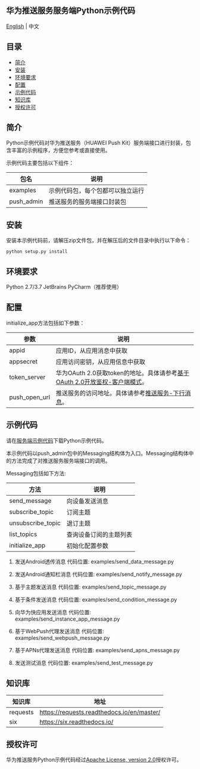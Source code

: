 ## 华为推送服务服务端Python示例代码
[English](https://gitee.com/hms-core/hms-push-serverdemo-python/blob/master/python37/README.md) | 中文
## 目录
 * [简介](#简介)
 * [安装](#安装)
 * [环境要求](#环境要求)
 * [配置](#配置)
 * [示例代码](#示例代码)
 * [知识库](#知识库)
 * [授权许可](#授权许可)
 
## 简介

Python示例代码对华为推送服务（HUAWEI Push Kit）服务端接口进行封装，包含丰富的示例程序，方便您参考或直接使用。

示例代码主要包括以下组件：

| 包名     |    说明 |
| ----------   |    ------------|
| examples     |    示例代码包，每个包都可以独立运行 |
| push_admin   |    推送服务的服务端接口封装包 |
	
## 安装

安装本示例代码前，请解压zip文件包，并在解压后的文件目录中执行以下命令：
```
python setup.py install
```

## 环境要求
Python 2.7/3.7
JetBrains PyCharm（推荐使用）


## 配置 
initialize_app方法包括如下参数：

| 参数      |    说明 |
| -------------  |   ------------------------------------------------------------------------- |
| appid          |    应用ID，从应用消息中获取 |
| appsecret      |    应用访问密钥，从应用信息中获取 |
| token_server   |    华为OAuth 2.0获取token的地址。具体请参考[基于OAuth 2.0开放鉴权-客户端模式](https://developer.huawei.com/consumer/cn/doc/development/HMSCore-Guides/oauth2-0000001212610981)。|
| push_open_url  |    推送服务的访问地址。具体请参考[推送服务-下行消息](https://developer.huawei.com/consumer/cn/doc/development/HMSCore-Guides/android-server-dev-0000001050040110?ha_source=hms1)。|


## 示例代码
请在[服务端示例代码](https://developer.huawei.com/consumer/cn/doc/development/HMSCore-Examples-V5/server-sample-code-0000001050986079-V5)下载Python示例代码。

本示例代码以push_admin包中的Messaging结构体为入口。Messaging结构体中的方法完成了对推送服务服务端接口的调用。

Messaging包括如下方法:

| 方法             |     说明
| -----------------   |     --------------------------------------------------- |
| send_message        |     向设备发送消息 |
| subscribe_topic     |     订阅主题 |
| unsubscribe_topic   |     退订主题 |
| list_topics         |     查询设备订阅的主题列表 |
| initialize_app      |     初始化配置参数 |


1) 发送Android透传消息
代码位置: examples/send_data_message.py

2) 发送Android通知栏消息
代码位置: examples/send_notify_message.py

3) 基于主题发送消息
代码位置: examples/send_topic_message.py

4) 基于条件发送消息
代码位置: examples/send_condition_message.py

5) 向华为快应用发送消息
代码位置: examples/send_instance_app_message.py

6) 基于WebPush代理发送消息
代码位置: examples/send_webpush_message.py

7) 基于APNs代理发送消息
代码位置: examples/send_apns_message.py

8) 发送测试消息
代码位置: examples/send_test_message.py

## 知识库
| 知识库             |     地址
| -----------------   |     --------------------------------------------------- |
| requests            |     https://requests.readthedocs.io/en/master/ |
| six                 |     https://six.readthedocs.io/   |

## 授权许可
华为推送服务Python示例代码经过[Apache License, version 2.0](http://www.apache.org/licenses/LICENSE-2.0)授权许可。
